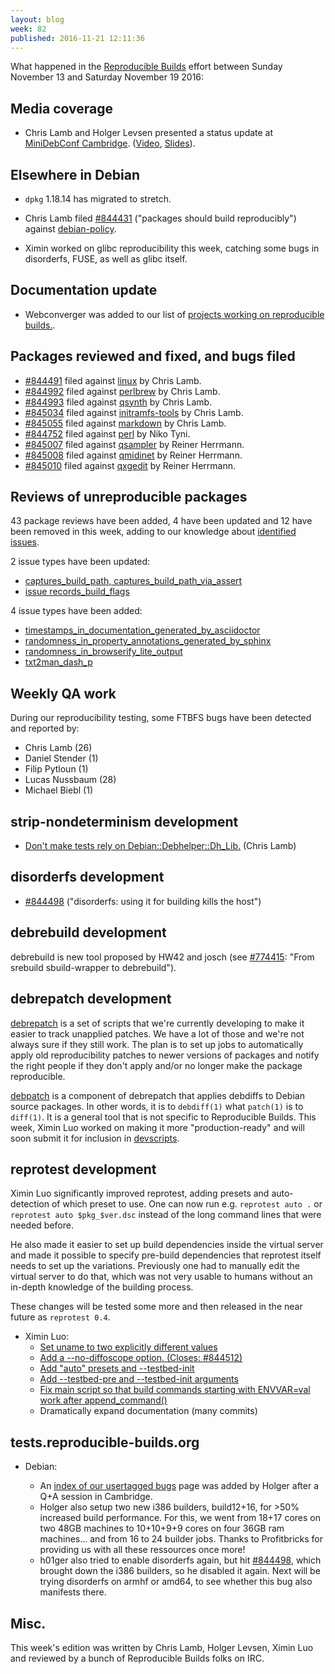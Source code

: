 ```yaml
---
layout: blog
week: 82
published: 2016-11-21 12:11:36
---
```


What happened in the [Reproducible
Builds](https://wiki.debian.org/ReproducibleBuilds) effort between Sunday November 13 and Saturday November 19 2016:

Media coverage
--------------

* Chris Lamb and Holger Levsen presented a status update at [MiniDebConf Cambridge](https://wiki.debian.org/DebianEvents/gb/2016/MiniDebConfCambridge). ([Video](http://meetings-archive.debian.net/pub/debian-meetings/2016/miniconf_cambridge16/reproducible_builds_status_update.webm), [Slides](https://people.debian.org/~lamby/2016-11-13-MiniDebConfCambridge)).

Elsewhere in Debian
-------------------

* `dpkg` 1.18.14 has migrated to stretch.

* Chris Lamb filed [#844431](https://bugs.debian.org/844431) ("packages should build reproducibly")  against [debian-policy](https://tracker.debian.org/pkg/debian-policy).

* Ximin worked on glibc reproducibility this week, catching some bugs in disorderfs, FUSE, as well as glibc itself.

Documentation update
--------------------

* Webconverger was added to our list of [projects working on reproducible builds.](https://reproducible-builds.org/who/).


Packages reviewed and fixed, and bugs filed
-------------------------------------------

* [#844491](https://bugs.debian.org/844491) filed against [linux](https://tracker.debian.org/pkg/linux) by Chris Lamb.
* [#844992](https://bugs.debian.org/844992) filed against [perlbrew](https://tracker.debian.org/pkg/perlbrew) by Chris Lamb.
* [#844993](https://bugs.debian.org/844993) filed against [qsynth](https://tracker.debian.org/pkg/qsynth) by Chris Lamb.
* [#845034](https://bugs.debian.org/845034) filed against [initramfs-tools](https://tracker.debian.org/pkg/initramfs-tools) by Chris Lamb.
* [#845055](https://bugs.debian.org/845055) filed against [markdown](https://tracker.debian.org/pkg/markdown) by Chris Lamb.
* [#844752](https://bugs.debian.org/844752) filed against [perl](https://tracker.debian.org/pkg/perl) by Niko Tyni.
* [#845007](https://bugs.debian.org/845007) filed against [qsampler](https://tracker.debian.org/pkg/qsampler) by Reiner Herrmann.
* [#845008](https://bugs.debian.org/845008) filed against [qmidinet](https://tracker.debian.org/pkg/qmidinet) by Reiner Herrmann.
* [#845010](https://bugs.debian.org/845010) filed against [qxgedit](https://tracker.debian.org/pkg/qxgedit) by Reiner Herrmann.

Reviews of unreproducible packages
----------------------------------

43 package reviews have been added, 4 have been updated and 12 have been removed in this week, adding to our knowledge about [identified issues](https://tests.reproducible-builds.org/debian/index_issues.html).

2 issue types have been updated:

- [captures\_build\_path, captures\_build\_path\_via\_assert](https://anonscm.debian.org/git/reproducible/notes.git/commit/?id=cb6c434)
- [issue records\_build\_flags](https://anonscm.debian.org/git/reproducible/notes.git/commit/?id=b3ddaca)

4 issue types have been added:

- [timestamps\_in\_documentation\_generated\_by\_asciidoctor](https://anonscm.debian.org/git/reproducible/notes.git/commit/?id=f0c8d20)
- [randomness\_in\_property\_annotations\_generated\_by\_sphinx](https://anonscm.debian.org/git/reproducible/notes.git/commit/?id=3c75254)
- [randomness\_in\_browserify\_lite\_output](https://anonscm.debian.org/git/reproducible/notes.git/commit/?id=c4cab7d)
- [txt2man\_dash\_p](https://anonscm.debian.org/git/reproducible/notes.git/commit/?id=c44d7b8)

Weekly QA work
--------------

During our reproducibility testing, some FTBFS bugs have been detected and
reported by:

 - Chris Lamb (26)
 - Daniel Stender (1)
 - Filip Pytloun (1)
 - Lucas Nussbaum (28)
 - Michael Biebl (1)

strip-nondeterminism development
--------------------------------

- [Don't make tests rely on Debian::Debhelper::Dh\_Lib.](https://anonscm.debian.org/git/reproducible/strip-nondeterminism.git/commit/?id=b9d5b06) (Chris Lamb)

disorderfs development
----------------------

* [#844498](https://bugs.debian.org/844498) ("disorderfs: using it for building kills the host")


debrebuild development
----------------------

debrebuild is new tool proposed by HW42 and josch (see [#774415](https://bugs.debian.org/774415): "From srebuild sbuild-wrapper to debrebuild").


debrepatch development
----------------------

[debrepatch](https://anonscm.debian.org/cgit/reproducible/debrepatch.git) is a
set of scripts that we're currently developing to make it easier to track
unapplied patches. We have a lot of those and we're not always sure if they still
work. The plan is to set up jobs to automatically apply old reproducibility
patches to newer versions of packages and notify the right people if they
don't apply and/or no longer make the package reproducible.

[debpatch](https://anonscm.debian.org/cgit/reproducible/debrepatch.git/tree/debpatch)
is a component of debrepatch that applies debdiffs to Debian source packages.
In other words, it is to `debdiff(1)` what `patch(1)` is to `diff(1)`. It is a
general tool that is not specific to Reproducible Builds. This week, Ximin Luo
worked on making it more "production-ready" and will soon submit it for
inclusion in [devscripts](https://packages.debian.org/sid/devscripts).


reprotest development
---------------------

Ximin Luo significantly improved reprotest, adding presets and auto-detection
of which preset to use. One can now run e.g. `reprotest auto .` or `reprotest
auto $pkg_$ver.dsc` instead of the long command lines that were needed before.

He also made it easier to set up build dependencies inside the virtual server
and made it possible to specify pre-build dependencies that reprotest itself
needs to set up the variations. Previously one had to manually edit the virtual
server to do that, which was not very usable to humans without an in-depth
knowledge of the building process.

These changes will be tested some more and then released in the near future as
`reprotest 0.4`.

- Ximin Luo:
  - [Set uname to two explicitly different values](https://anonscm.debian.org/git/reproducible/reprotest.git/commit/?id=f740336)
  - [Add a --no-diffoscope option. (Closes: #844512)](https://anonscm.debian.org/git/reproducible/reprotest.git/commit/?id=3dc708f)
  - [Add "auto" presets and --testbed-init](https://anonscm.debian.org/git/reproducible/reprotest.git/commit/?id=6b29511)
  - [Add --testbed-pre and --testbed-init arguments](https://anonscm.debian.org/git/reproducible/reprotest.git/commit/?id=a1838c4)
  - [Fix main script so that build commands starting with ENVVAR=val work after append\_command()](https://anonscm.debian.org/git/reproducible/reprotest.git/commit/?id=3feddf4)
  - Dramatically expand documentation (many commits)


tests.reproducible-builds.org
-----------------------

* Debian:

  * An [index of our usertagged bugs](https://tests.reproducible-builds.org/debian/index_bugs.html) page was added by Holger after a Q+A session in Cambridge.
  * Holger also setup two new i386 builders, build12+16, for >50% increased build performance. For this, we went from 18+17 cores on two 48GB machines to 10+10+9+9 cores on four 36GB ram machines… and from 16 to 24 builder jobs. Thanks to Profitbricks for providing us with all these ressources once more!
  * h01ger also tried to enable disorderfs again, but hit [#844498](https://bugs.debian.org/844498), which brought down the i386 builders, so he disabled it again. Next will be trying disorderfs on armhf or amd64, to see whether this bug also manifests there. 

Misc.
-----

This week's edition was written by Chris Lamb, Holger Levsen, Ximin Luo and reviewed by a bunch of Reproducible Builds folks on IRC.
